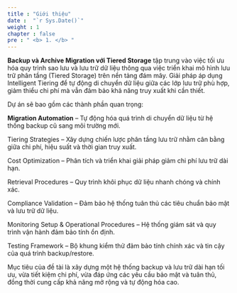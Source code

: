 ```yaml
---
title : "Giới thiệu"
date :  "`r Sys.Date()`" 
weight : 1 
chapter : false
pre : " <b> 1. </b> "
---
```

**Backup và Archive Migration với Tiered Storage** tập trung vào việc tối ưu hóa quy trình sao lưu và lưu trữ dữ liệu thông qua việc triển khai mô hình lưu trữ phân tầng (Tiered Storage) trên nền tảng đám mây. Giải pháp áp dụng Intelligent Tiering để tự động di chuyển dữ liệu giữa các lớp lưu trữ phù hợp, giảm thiểu chi phí mà vẫn đảm bảo khả năng truy xuất khi cần thiết.

Dự án sẽ bao gồm các thành phần quan trọng:

**Migration Automation** – Tự động hóa quá trình di chuyển dữ liệu từ hệ thống backup cũ sang môi trường mới.

Tiering Strategies – Xây dựng chiến lược phân tầng lưu trữ nhằm cân bằng giữa chi phí, hiệu suất và thời gian truy xuất.

Cost Optimization – Phân tích và triển khai giải pháp giảm chi phí lưu trữ dài hạn.

Retrieval Procedures – Quy trình khôi phục dữ liệu nhanh chóng và chính xác.

Compliance Validation – Đảm bảo hệ thống tuân thủ các tiêu chuẩn bảo mật và lưu trữ dữ liệu.

Monitoring Setup & Operational Procedures – Hệ thống giám sát và quy trình vận hành đảm bảo tính ổn định.

Testing Framework – Bộ khung kiểm thử đảm bảo tính chính xác và tin cậy của quá trình backup/restore.

Mục tiêu của đề tài là xây dựng một hệ thống backup và lưu trữ dài hạn tối ưu, vừa tiết kiệm chi phí, vừa đáp ứng các yêu cầu bảo mật và tuân thủ, đồng thời cung cấp khả năng mở rộng và tự động hóa cao.